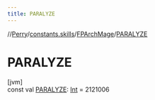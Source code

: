```yaml
---
title: PARALYZE
---
```

//[Perry](../../../index.html)/[constants.skills](../index.html)/[FPArchMage](index.html)/[PARALYZE](-p-a-r-a-l-y-z-e.html)



# PARALYZE



[jvm]\
const val [PARALYZE](-p-a-r-a-l-y-z-e.html): [Int](https://kotlinlang.org/api/latest/jvm/stdlib/kotlin/-int/index.html) = 2121006




